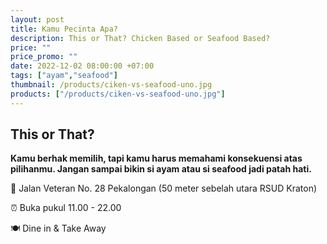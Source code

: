 ```yaml
---
layout: post
title: Kamu Pecinta Apa?
description: This or That? Chicken Based or Seafood Based?
price: ""
price_promo: ""
date: 2022-12-02 08:00:00 +07:00
tags: ["ayam","seafood"]
thumbnail: /products/ciken-vs-seafood-uno.jpg
products: ["/products/ciken-vs-seafood-uno.jpg"]
---
```


## This or That? ##

**Kamu berhak memilih, tapi kamu harus memahami konsekuensi atas pilihanmu. Jangan sampai bikin si ayam atau si seafood jadi patah hati.**

📍 Jalan Veteran No. 28 Pekalongan (50 meter sebelah utara RSUD Kraton)

⏰ Buka pukul 11.00 - 22.00

🍽 Dine in & Take Away
